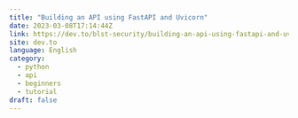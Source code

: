```yaml
---
title: "Building an API using FastAPI and Uvicorn"
date: 2023-03-08T17:14:44Z
link: https://dev.to/blst-security/building-an-api-using-fastapi-and-uvicorn-3h79?utm_medium=RSS&utm_source=news.12bit.vn
site: dev.to
language: English
category:
  - python
  - api
  - beginners
  - tutorial
draft: false
---
```

